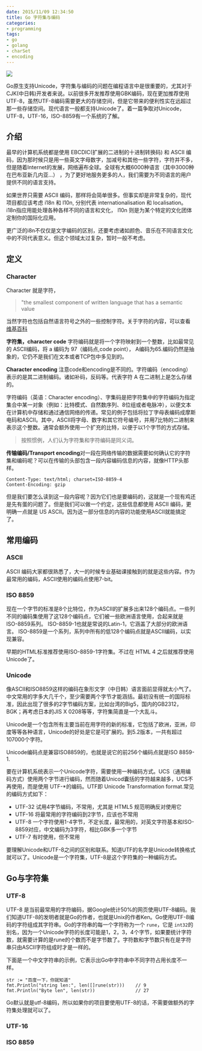```yaml
---
date: 2015/11/09 12:34:50
title: Go 字符集与编码
categories:
- programming
tags:
- go
- golang
- charSet
- encoding
---
```

![](/images/golang/gopher-banner-small.jpg)

Go原生支持Unicode，字符集与编码的问题在编程语言中是很重要的，尤其对于CJK(中日韩)开发者来说。以前很多开发推荐使用GBK编码，现在更加推荐使用UTF-8，虽然UTF-8编码需要更大的存储空间，但是它带来的便利性实在远超过那一些存储空间。现代语言一般都支持Unicode了。着一篇争取对Unicode，UTF-8，UTF-16，ISO-8859有一个系统的了解。

## 介绍 ##
最早的计算机系统都是使用 EBCDIC(扩展的二进制的十进制转换码) 和 ASCII 编码，因为那时候只是用一些英文字母数字，加减号和其他一些字符，字符并不多，但是随着Internet的发展，网络遍布全球。全球有大概6000种语言（其中3000种在巴布亚新几内亚...） ，为了更好地服务更多的人，我们需要为不同语言的用户提供不同的语言支持。

如果世界只需要 ASCII 编码，那样将会简单很多。但事实却是非常复杂的，现代项目都应该考虑 i18n 和 l10n, 分别代表 internationalisation 和 localisation。i18n指应用能处理各种各样不同的语言和文化， l10n 则是为某个特定的文化团体定制你的国际化应用。

更广泛的i8n不仅仅是文字编码的区别，还要考虑诸如颜色、音乐在不同语言文化中的不同代表意义。但这个领域太过复杂，暂时一般不考虑。

## 定义 ##
### Character ###
Character 就是字符， 

> "the smallest component of written language that has a semantic
value

当然字符也包括自然语言符号之外的一些控制字符。关于字符的内容，可以查看 [维基百科](https://en.wikipedia.org/wiki/Character "维基百科")

**字符集，character code** 字符编码就是将一个字符映射到一个整数，比如最常见的 ASCII编码，将 a 编码为 97（编码点,code point）， A编码为65.编码仍然是抽象的，它仍不是我们在文本或者TCP包中多见到的。

**Character encoding** 注意code和encoding是不同的。字符编码（encoding）表示的是其二进制编码。诸如补码，反码等。代表字符 A 在二进制上是怎么存储的。

字符编码（英语：Character encoding）、字集码是把字符集中的字符编码为指定集合中某一对象（例如：比特模式、自然数序列、8位组或者电脉冲），以便文本在计算机中存储和通过通信网络的传递。常见的例子包括将拉丁字母表编码成摩斯电码和ASCII。其中，ASCII将字母、数字和其它符号编号，并用7比特的二进制来表示这个整数。通常会额外使用一个扩充的比特，以便于以1个字节的方式存储。

> 按照惯例，人们认为字符集和字符编码是同义词。

**传输编码/Transport encoding**对一段在网络传输的数据需要如何确认它的字符集和编码呢？可以在传输的头部包含一段内容编码信息的内容，就像HTTP头那样。

```
Content-Type: text/html; charset=ISO-8859-4
Content-Encoding: gzip
```
但是我们要怎么读到这一段内容呢？因为它们也是要编码的，这就是一个现有鸡还是先有蛋的问题了。但是我们可以做一个约定，这些信息都使用 ASCII 编码，更明确一点就是 US ASCII。因为这一部分信息的内容的功能使用ASCII就能搞定了。


## 常用编码 ##
### ASCII ###
ASCII 编码大家都很熟悉了，大一的时候专业基础课接触到的就是这些内容。作为最常用的编码，ASCII使用的编码点使用7-bit。

### ISO 8859 ###
现在一个字节的标准是8个比特位，作为ASCII的扩展多出来128个编码点。一些列不同的编码集使用了这128个编码点，它们被一些欧洲语言使用，合起来就是 ISO-8859系列。 ISO-8859-1也就是常说的Latin-1，它涵盖了大部分的欧洲语言。
ISO-8859是一个系列，系列中所有的低128个编码点就是ASCII编码，以实现兼容。

早期的HTML标准推荐使用ISO-8859-1字符集。不过在 HTML 4 之后就推荐使用 Unicode了。

### Unicode ###
像ASCII和ISO8859这样的编码在象形文字（中日韩）语言面前显得就太小气了。中文常用的字多大几千个，至少需要两个字节才能涵括。最初没有统一的国际标准，因此出现了很多的2字节编码方案，比如台湾的Big5，国内的GB2312，BGK；再考虑日本的JIS X 0208等等，字符集简直是一个大乱斗。

Unicode是一个包含所有主要当前在用字符的新的标准，它包括了欧洲，亚洲，印度等等各种语言，Unicode的好处是它是可扩展的。到5.2版本，一共有超过 107000个字符。

Unicode编码点是兼容ISO8859的，也就是说它的前256个编码点就是ISO 8859-1.

要在计算机系统表示一个Unicode字符，需要使用一种编码方式。UCS（通用编码方式）使用两个字节进行编码，然而随着Unicod囊括的字符越来越多，UCS不再使用，而是使用 UTF-*的编码。UTF即 Unicode Transformation format.常见的编码方式如下：

- UTF-32 试用4字节编码，不常用，尤其是 HTML5 规范明确反对使用它
- UTF-16 将最常用的字符编码到2字节，应该也不常用
- UTF-8  一个字符使用1-4字节，不定长度，最常用的，对英文字符基本和ISO-8859对应，中文编码为3字符，相比GBK多一个字节
- UTF-7  有时使用，但不常用

要理解Unicode和UTF-8之间的区别和联系。知道UTF的名字是Unicode转换格式就可以了。Unicode是一个字符集，UTF-8是这个字符集的一种编码方式。

## Go与字符集 ##
### UTF-8 ###
UTF-8 是当前最常用的字符编码，据Google统计50%的网页使用UTF-8编码。我们知道UTF-8的发明者就是Go的作者，也就是Unix的作者Ken。Go使用UTF-8编码的字符组成其字符串。Go的字符串的每一个字符称为一个 `rune`，它是 `int32`的别名，因为一个Unicode字符的长度可能是1，2，3，4个字节，如果要统计字符数，就需要计算的是rune的个数而不是字节数了。字符数和字节数只有在是字符串只由ASCII字符组成时才是一样的。

下面是一个中文字符串的示例，它表示出Go中字符串中不同字符占用长度不一样。

```
str := "百度一下，你就知道"
fmt.Println("string len:", len([]rune(str)))    // 9
fmt.Println("Byte len", len(str))				// 27
```
Go默认就是utf-8编码，所以如果你的项目要使用UTF-8的话，不需要做额外的字符集处理就可以了。

### UTF-16 ###

### ISO 8859 ###
